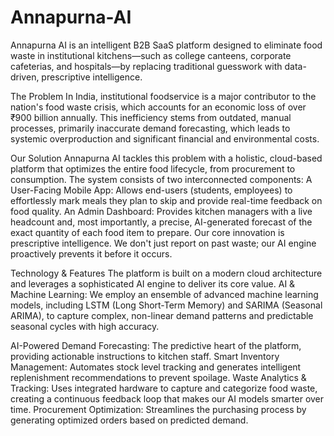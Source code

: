 # Annapurna-AI
Annapurna AI is an intelligent B2B SaaS platform designed to eliminate food waste in institutional kitchens—such as college canteens, corporate cafeterias, and hospitals—by replacing traditional guesswork with data-driven, prescriptive intelligence.

The Problem 
In India, institutional foodservice is a major contributor to the nation's food waste crisis, which accounts for an economic loss of over ₹900 billion annually. This inefficiency stems from outdated, manual processes, primarily inaccurate demand forecasting, which leads to systemic overproduction and significant financial and environmental costs.

Our Solution
Annapurna AI tackles this problem with a holistic, cloud-based platform that optimizes the entire food lifecycle, from procurement to consumption. The system consists of two interconnected components:
A User-Facing Mobile App: Allows end-users (students, employees) to effortlessly mark meals they plan to skip and provide real-time feedback on food quality.
An Admin Dashboard: Provides kitchen managers with a live headcount and, most importantly, a precise, AI-generated forecast of the exact quantity of each food item to prepare.
Our core innovation is prescriptive intelligence. We don't just report on past waste; our AI engine proactively prevents it before it occurs.

Technology & Features
The platform is built on a modern cloud architecture and leverages a sophisticated AI engine to deliver its core value.
AI & Machine Learning: We employ an ensemble of advanced machine learning models, including LSTM (Long Short-Term Memory) and SARIMA (Seasonal ARIMA), to capture complex, non-linear demand patterns and predictable seasonal cycles with high accuracy.

AI-Powered Demand Forecasting: The predictive heart of the platform, providing actionable instructions to kitchen staff.
Smart Inventory Management: Automates stock level tracking and generates intelligent replenishment recommendations to prevent spoilage.
Waste Analytics & Tracking: Uses integrated hardware to capture and categorize food waste, creating a continuous feedback loop that makes our AI models smarter over time.
Procurement Optimization: Streamlines the purchasing process by generating optimized orders based on predicted demand.
